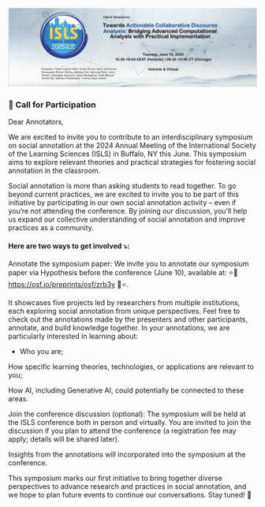 


<img src="static/assets/img/background.jpeg" alt="Background Image" class="content-image" >

### 🌺 Call for Participation

Dear Annotators,

We are excited to invite you to contribute to an interdisciplinary symposium on social annotation at the 2024 Annual Meeting of the International Society of the Learning Sciences (ISLS) in Buffalo, NY this June. This symposium aims to explore relevant theories and practical strategies for fostering social annotation in the classroom.

Social annotation is more than asking students to read together. To go beyond current practices, we are excited to invite you to be part of this initiative by participating in our own social annotation activity – even if you’re not attending the conference. By joining our discussion, you’ll help us expand our collective understanding of social annotation and improve practices as a community.

#### Here are two ways to get involved ⤵: 

Annotate the symposium paper: We invite you to annotate our symposium paper via Hypothesis before the conference (June 10), available at: ⭐🔗 https://osf.io/preprints/osf/zrb3y 🔗⭐.  

It showcases five projects led by researchers from multiple institutions, each exploring social annotation from unique perspectives. Feel free to check out the annotations made by the   presenters and other participants, annotate, and build knowledge together.  In your annotations, we are particularly interested in learning about:

- Who you are; 

How specific learning theories, technologies, or applications are relevant to you;

How AI, including Generative AI, could potentially be connected to these areas.

Join the conference discussion (optional): The symposium will be held at the ISLS conference both in person and virtually. You are invited to join the discussion if you plan to attend the conference (a registration fee may apply; details will be shared later).

Insights from the annotations will incorporated into the symposium at the conference. 

This symposium marks our first initiative to bring together diverse perspectives to advance research and practices in social annotation, and we hope to plan future events to continue our conversations. Stay tuned! 🎉
